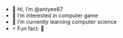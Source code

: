 - 👋 Hi, I’m @antyee87
- 👀 I’m interested in computer game
- 🌱 I’m currently learning computer science
- ⚡ Fun fact: 🐜

<!---
antyee87/antyee87 is a ✨ special ✨ repository because its `README.md` (this file) appears on your GitHub profile.
You can click the Preview link to take a look at your changes.
--->
